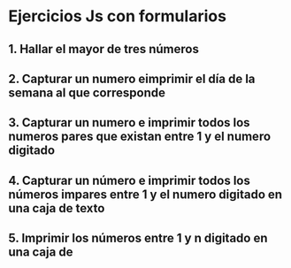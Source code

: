 # Ejercicios Js con formularios

## 1. Hallar el mayor de tres números

## 2. Capturar un numero eimprimir el día de la semana al que corresponde 

## 3. Capturar un numero e imprimir todos los numeros pares que existan entre 1 y el numero digitado

## 4. Capturar un número e imprimir todos los números impares entre 1 y el numero digitado en una caja de texto 

## 5. Imprimir los  números entre 1 y n digitado en una caja de 
